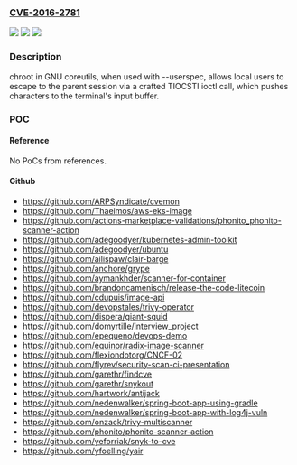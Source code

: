 ### [CVE-2016-2781](https://cve.mitre.org/cgi-bin/cvename.cgi?name=CVE-2016-2781)
![](https://img.shields.io/static/v1?label=Product&message=n%2Fa&color=blue)
![](https://img.shields.io/static/v1?label=Version&message=n%2Fa&color=blue)
![](https://img.shields.io/static/v1?label=Vulnerability&message=n%2Fa&color=brighgreen)

### Description

chroot in GNU coreutils, when used with --userspec, allows local users to escape to the parent session via a crafted TIOCSTI ioctl call, which pushes characters to the terminal's input buffer.

### POC

#### Reference
No PoCs from references.

#### Github
- https://github.com/ARPSyndicate/cvemon
- https://github.com/Thaeimos/aws-eks-image
- https://github.com/actions-marketplace-validations/phonito_phonito-scanner-action
- https://github.com/adegoodyer/kubernetes-admin-toolkit
- https://github.com/adegoodyer/ubuntu
- https://github.com/ailispaw/clair-barge
- https://github.com/anchore/grype
- https://github.com/aymankhder/scanner-for-container
- https://github.com/brandoncamenisch/release-the-code-litecoin
- https://github.com/cdupuis/image-api
- https://github.com/devopstales/trivy-operator
- https://github.com/dispera/giant-squid
- https://github.com/domyrtille/interview_project
- https://github.com/epequeno/devops-demo
- https://github.com/equinor/radix-image-scanner
- https://github.com/flexiondotorg/CNCF-02
- https://github.com/flyrev/security-scan-ci-presentation
- https://github.com/garethr/findcve
- https://github.com/garethr/snykout
- https://github.com/hartwork/antijack
- https://github.com/nedenwalker/spring-boot-app-using-gradle
- https://github.com/nedenwalker/spring-boot-app-with-log4j-vuln
- https://github.com/onzack/trivy-multiscanner
- https://github.com/phonito/phonito-scanner-action
- https://github.com/yeforriak/snyk-to-cve
- https://github.com/yfoelling/yair

